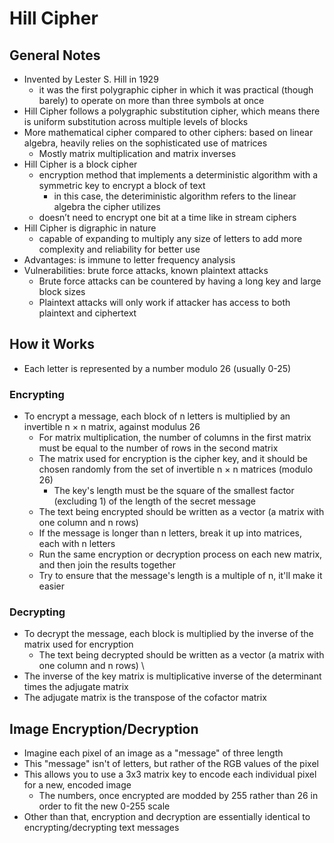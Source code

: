 # Hill Cipher

## General Notes
 - Invented by Lester S. Hill in 1929
   - it was the first polygraphic cipher in which it was practical (though barely) to operate on more than three symbols at once
 - Hill Cipher follows a polygraphic substitution cipher, which means there is uniform substitution across multiple levels of blocks
 - More mathematical cipher compared to other ciphers: based on linear algebra, heavily relies on the sophisticated use of matrices
   - Mostly matrix multiplication and matrix inverses
 - Hill Cipher is a block cipher
   - encryption method that implements a deterministic algorithm with a symmetric key to encrypt a block of text
     - in this case, the deteriministic algorithm refers to the linear algebra the cipher utilizes
   - doesn’t need to encrypt one bit at a time like in stream ciphers
 - Hill Cipher is digraphic in nature
   - capable of expanding to multiply any size of letters to add more complexity and reliability for better use
 - Advantages: is immune to letter frequency analysis
 - Vulnerabilities: brute force attacks, known plaintext attacks
   - Brute force attacks can be countered by having a long key and large block sizes
   - Plaintext attacks will only work if attacker has access to both plaintext and ciphertext

## How it Works
 - Each letter is represented by a number modulo 26 (usually 0-25)
 ### Encrypting
 - To encrypt a message, each block of n letters is multiplied by an invertible n × n matrix, against modulus 26
   - For matrix multiplication, the number of columns in the first matrix must be equal to the number of rows in the second matrix
   - The matrix used for encryption is the cipher key, and it should be chosen randomly from the set of invertible n × n matrices (modulo 26)
     - The key's length must be the square of the smallest factor (excluding 1) of the length of the secret message
   - The text being encrypted should be written as a vector (a matrix with one column and n rows)
   - If the message is longer than n letters, break it up into matrices, each with n letters
   - Run the same encryption or decryption process on each new matrix, and then join the results together
   - Try to ensure that the message's length is a multiple of n, it'll make it easier
 ### Decrypting
 - To decrypt the message, each block is multiplied by the inverse of the matrix used for encryption
   - The text being decrypted should be written as a vector (a matrix with one column and n rows)  \
 - The inverse of the key matrix is multiplicative inverse of the determinant times the adjugate matrix
 - The adjugate matrix is the transpose of the cofactor matrix

## Image Encryption/Decryption
 - Imagine each pixel of an image as a "message" of three length
 - This "message" isn't of letters, but rather of the RGB values of the pixel
 - This allows you to use a 3x3 matrix key to encode each individual pixel for a new, encoded image
   - The numbers, once encrypted are modded by 255 rather than 26 in order to fit the new 0-255 scale
 - Other than that, encryption and decryption are essentially identical to encrypting/decrypting text messages

